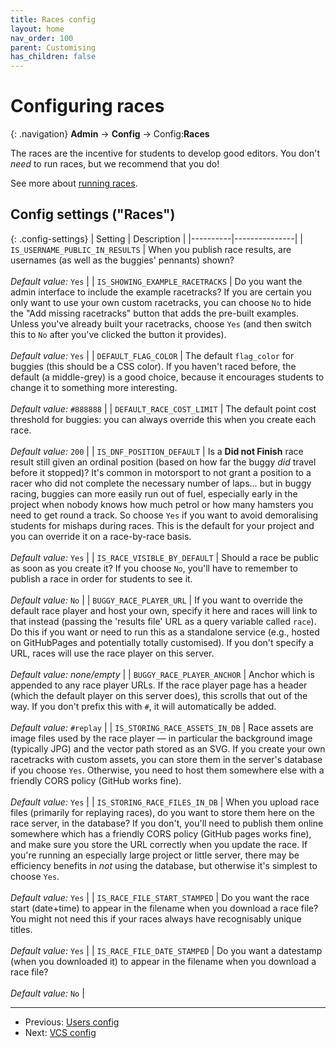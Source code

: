 ```yaml
---
title: Races config
layout: home
nav_order: 100
parent: Customising
has_children: false
---
```



# Configuring races

{: .navigation}
**Admin** → **Config** → Config:**Races**

The races are the incentive for students to develop good editors. You don't
_need_ to run races, but we recommend that you do!
 
See more about [running races](../races/).






















## Config settings ("Races")

{: .config-settings}
| Setting  | Description   |
|----------|---------------|
| `IS_USERNAME_PUBLIC_IN_RESULTS` | When you publish race results, are usernames (as well as the buggies&#39; pennants) shown?  <br/><br/> _Default value:_ `Yes` |
| `IS_SHOWING_EXAMPLE_RACETRACKS` | Do you want the admin interface to include the example racetracks? If you are certain you only want to use your own custom racetracks, you can choose `No` to hide the &#34;Add missing racetracks&#34; button that adds the pre-built examples. Unless you&#39;ve already built your racetracks, choose `Yes` (and then switch this to `No` after you&#39;ve clicked the button it provides).  <br/><br/> _Default value:_ `Yes` |
| `DEFAULT_FLAG_COLOR` | The default `flag_color` for buggies (this should be a CSS color). If you haven&#39;t raced before, the default (a middle-grey) is a good choice, because it encourages students to change it to something more interesting.  <br/><br/> _Default value:_ `#888888` |
| `DEFAULT_RACE_COST_LIMIT` | The default point cost threshold for buggies: you can always override this when you create each race.  <br/><br/> _Default value:_ `200` |
| `IS_DNF_POSITION_DEFAULT` | Is a **Did not Finish** race result still given an ordinal position (based on how far the buggy _did_ travel before it stopped)? It&#39;s common in motorsport to not grant a position to a racer who did not complete the necessary number of laps... but in buggy racing, buggies can more easily run out of fuel, especially early in the project when nobody knows how much petrol or how many hamsters you need to get round a track. So choose `Yes` if you want to avoid demoralising students for mishaps during races. This is the default for your project and you can override it on a race-by-race basis.  <br/><br/> _Default value:_ `Yes` |
| `IS_RACE_VISIBLE_BY_DEFAULT` | Should a race be public as soon as you create it? If you choose `No`, you&#39;ll have to remember to publish a race in order for students to see it.  <br/><br/> _Default value:_ `No` |
| `BUGGY_RACE_PLAYER_URL` | If you want to override the default race player and host your own, specify it here and races will link to that instead (passing the &#39;results file&#39; URL as a query variable called `race`). Do this if you want or need to run this as a standalone service (e.g., hosted on GitHubPages and potentially totally customised). If you don&#39;t specify a URL, races will use the race player on this server.  <br/><br/> _Default value:_ _none/empty_ |
| `BUGGY_RACE_PLAYER_ANCHOR` | Anchor which is appended to any race player URLs. If the race player page has a header (which the default player on this server does), this scrolls that out of the way. If you don&#39;t prefix this with `#`, it will automatically be added.  <br/><br/> _Default value:_ `#replay` |
| `IS_STORING_RACE_ASSETS_IN_DB` | Race assets are image files used by the race player — in particular the background image (typically JPG) and the vector path stored as an SVG. If you create your own racetracks with custom assets, you can store them in the server&#39;s database if you choose `Yes`. Otherwise, you need to host them somewhere else with a friendly CORS policy (GitHub works fine).  <br/><br/> _Default value:_ `Yes` |
| `IS_STORING_RACE_FILES_IN_DB` | When you upload race files (primarily for replaying races), do you want to store them here on the race server, in the database? If you don&#39;t, you&#39;ll need to publish them online somewhere which has a friendly CORS policy (GitHub pages works fine), and make sure you store the URL correctly when you update the race. If you&#39;re running an especially large project or little server, there may be efficiency benefits in _not_ using the database, but otherwise it&#39;s simplest to choose `Yes`.   <br/><br/> _Default value:_ `Yes` |
| `IS_RACE_FILE_START_STAMPED` | Do you want the race start (date+time) to appear in the filename when you download a race file? You might not need this if your races always have recognisably unique titles.  <br/><br/> _Default value:_ `Yes` |
| `IS_RACE_FILE_DATE_STAMPED` | Do you want a datestamp (when you downloaded it) to appear in the filename when you download a race file?  <br/><br/> _Default value:_ `No` |

  
 ---
 * Previous: [Users config](users)
 * Next: [VCS config](vcs)